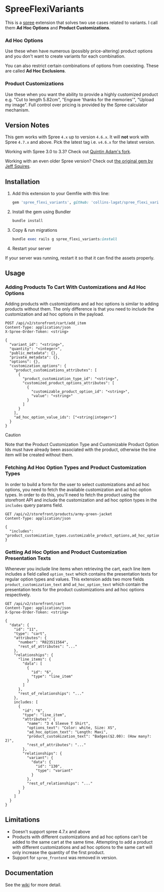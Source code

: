 # SpreeFlexiVariants

This is a [spree](http://spreecommerce.com) extension that solves two use cases related to variants. I call them **Ad Hoc Options** and **Product Customizations**.

### Ad Hoc Options

Use these when have numerous (possibly price-altering) product options and you don't want to create variants for each combination.

You can also restrict certain combinations of options from coexisting. These are called **Ad Hoc Exclusions**.

### Product Customizations

Use these when you want the ability to provide a highly customized product e.g. "Cut to length 5.82cm", "Engrave 'thanks for the memories'", "Upload my image". Full control over pricing is provided by the Spree calculator mechanism.

## Version Notes

This gem works with Spree `4.x` up to version `4.6.x`. It will **not** work with Spree `4.7.x` and above. Pick the latest tag i.e. `v4.6.x` for the latest version.

Working with Spree 3.0 to 3.3? Check out [Quintin Adam's fork](https://github.com/QuintinAdam/spree_flexi_variants).

Working with an even older Spree version? Check out [the original gem by Jeff Squires](https://github.com/jsqu99/spree_flexi_variants).

## Installation

1. Add this extension to your Gemfile with this line:

   ```ruby
   gem 'spree_flexi_variants', github: 'collins-lagat/spree_flexi_variants', tag: 'v4.6.6'
   ```

2. Install the gem using Bundler

   ```ruby
   bundle install
   ```

3. Copy & run migrations

   ```ruby
   bundle exec rails g spree_flexi_variants:install
   ```

4. Restart your server

If your server was running, restart it so that it can find the assets properly.


## Usage

### Adding Products To Cart With Customizations and Ad Hoc Options
Adding products with customizations and ad hoc options is similar to adding products without them. The only difference is that you need to include the customization and ad hoc options in the payload.

```http
POST /api/v2/storefront/cart/add_item
Content-Type: application/json
X-Spree-Order-Token: <string>

{
  "variant_id": "<string>",
  "quantity": "<integer>",
  "public_metadata": {},
  "private_metadata": {},
  "options": {},
  "customization_options": {
    "product_customizations_attributes": [
      {
        "product_customization_type_id": "<string>",
        "customized_product_options_attributes": [
          {
            "customizable_product_option_id": "<string>",
            "value": "<string>"
          }
        ]
      }
    ],
    "ad_hoc_option_value_ids": ["<string|integer>"]
  }
}
```
> [!CAUTION]
> Note that the Product Customization Type and Customizable Product Option Ids must have already been associated with the product, otherwise the line item will be created without them.

### Fetching Ad Hoc Option Types and Product Customization Types
In order to build a form for the user to select customizations and ad hoc options, you need to fetch the available customization and ad hoc option types. In order to do this, you'll need to fetch the product using the storefront API and include the customization and ad hoc option types in the `includes` query params field.
```http
GET /api/v2/storefront/products/army-green-jacket
Content-Type: application/json

{
  "includes": "product_customization_types.customizable_product_options,ad_hoc_option_types.ad_hoc_option_values"
}
```

### Getting Ad Hoc Option and Product Customization Presentation Texts
Whenever you include line items when retrieving the cart, each line item includes a field called `option_text` which contains the presentation texts for regular option types and values. This extension adds two more fields `product_customization_text` and `ad_hoc_option_text` which contain the presentation texts for the product customizations and ad hoc options respectively.

```http
GET /api/v2/storefront/cart
Content-Type: application/json
X-Spree-Order-Token: <string>

{
  "data": {
    "id": "11",
    "type": "cart",
    "attributes": {
      "number": "R823511564",
      "rest_of_attributes": "..."
    },
    "relationships": {
      "line_items": {
        "data": [
          {
            "id": "6",
            "type": "line_item"
          }
        ]
      },
      "rest_of_relationships": "..."
    },
    includes: [
      {
        "id": "6",
        "type": "line_item",
        "attributes": {
          "name": "3 4 Sleeve T Shirt",
          "options_text": "Color: white, Size: XS",
          "ad_hoc_option_text": "Length: Maxi",
          "product_customization_text": "Badges($2.00): (How many?: 2)",
          "rest_of_attributes": "..."
        },
        "relationships": {
          "variant": {
            "data": {
              "id": "130",
              "type": "variant"
            }
          },
          "rest_of_relationships": "..."
        }
      }
    ]
  }
}
```

## Limitations

- Doesn't support spree 4.7.x and above
- Products with different customizations and ad hoc options can't be added to the same cart at the same time. Attempting to add a product with different customizations and ad hoc options to the same cart will only increase the quantity of the first product.
- Support for `spree_frontend` was removed in version.

## Documentation

See the [wiki](https://github.com/jsqu99/spree_flexi_variants/wiki) for more detail.

